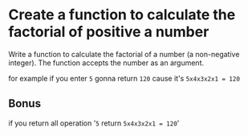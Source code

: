 # Create a function to calculate the factorial of positive a number

Write a function to calculate the factorial of a number (a non-negative integer). The function accepts the number as an argument.

for example if you enter `5` gonna return `120` cause it's `5x4x3x2x1 = 120`

## Bonus
if you return all operation '`5` return `5x4x3x2x1 = 120`'